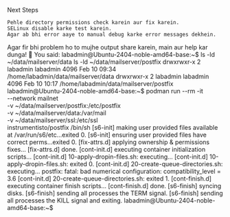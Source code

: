  Next Steps

    Pehle directory permissions check karein aur fix karein.
    SELinux disable karke test karein.
    Agar ab bhi error aaye to manual debug karke error messages dekhein.

Agar fir bhi problem ho to mujhe output share karein, main aur help kar dunga! 🚀
You said:
labadmin@Ubuntu-2404-noble-amd64-base:~$ ls -ld ~/data/mailserver/data
ls -ld ~/data/mailserver/postfix
drwxrwxr-x 2 labadmin labadmin 4096 Feb 10 09:34 /home/labadmin/data/mailserver/data
drwxrwxr-x 2 labadmin labadmin 4096 Feb 10 10:17 /home/labadmin/data/mailserver/postfix
labadmin@Ubuntu-2404-noble-amd64-base:~$ podman run --rm -it \
    --network mailnet \
    -v ~/data/mailserver/postfix:/etc/postfix \
    -v ~/data/mailserver/data:/var/mail \
    -v ~/data/mailserver/ssl:/etc/ssl \
    instrumentisto/postfix /bin/sh
[s6-init] making user provided files available at /var/run/s6/etc...exited 0.
[s6-init] ensuring user provided files have correct perms...exited 0.
[fix-attrs.d] applying ownership & permissions fixes...
[fix-attrs.d] done.
[cont-init.d] executing container initialization scripts...
[cont-init.d] 10-apply-dropin-files.sh: executing... 
[cont-init.d] 10-apply-dropin-files.sh: exited 0.
[cont-init.d] 20-create-queue-directories.sh: executing... 
postfix: fatal: bad numerical configuration: compatibility_level = 3.6
[cont-init.d] 20-create-queue-directories.sh: exited 1.
[cont-finish.d] executing container finish scripts...
[cont-finish.d] done.
[s6-finish] syncing disks.
[s6-finish] sending all processes the TERM signal.
[s6-finish] sending all processes the KILL signal and exiting.
labadmin@Ubuntu-2404-noble-amd64-base:~$ 
